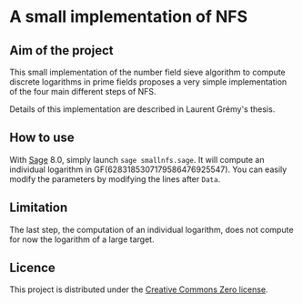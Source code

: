 # A small implementation of NFS

## Aim of the project

This small implementation of the number field sieve algorithm to compute
discrete logarithms in prime fields proposes a very simple implementation of
the four main different steps of NFS.

Details of this implementation are described in Laurent Grémy's thesis.

## How to use

With [Sage](http://www.sagemath.org/) 8.0, simply launch ```sage
smallnfs.sage```. It will compute an individual logarithm in
GF(6283185307179586476925547). You can easily modify the parameters by
modifying the lines after ```Data```.

## Limitation

The last step, the computation of an individual logarithm, does not compute for
now the logarithm of a large target.

## Licence

This project is distributed under the [Creative Commons Zero license](LICENSE).
